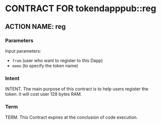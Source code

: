 # CONTRACT FOR tokendapppub::reg
## ACTION NAME: reg

### Parameters
Input parameters:

* `from` (user who want to register to this Dapp)
* `memo` (to specify the token name)

### Intent
INTENT. The main purpose of this contract is to help users register the token. it will cost user 128 bytes RAM.

### Term
TERM. This Contract expires at the conclusion of code execution.